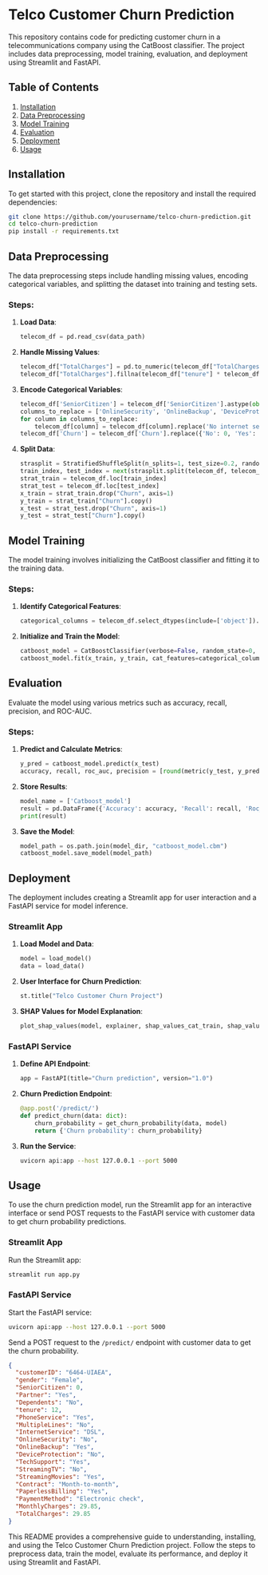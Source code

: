 # Telco Customer Churn Prediction

This repository contains code for predicting customer churn in a telecommunications company using the CatBoost classifier. The project includes data preprocessing, model training, evaluation, and deployment using Streamlit and FastAPI.

## Table of Contents

1. [Installation](#installation)
2. [Data Preprocessing](#data-preprocessing)
3. [Model Training](#model-training)
4. [Evaluation](#evaluation)
5. [Deployment](#deployment)
6. [Usage](#usage)

## Installation

To get started with this project, clone the repository and install the required dependencies:

```bash
git clone https://github.com/yourusername/telco-churn-prediction.git
cd telco-churn-prediction
pip install -r requirements.txt
```

## Data Preprocessing

The data preprocessing steps include handling missing values, encoding categorical variables, and splitting the dataset into training and testing sets.

### Steps:

1. **Load Data**:
   ```python
   telecom_df = pd.read_csv(data_path)
   ```

2. **Handle Missing Values**:
   ```python
   telecom_df["TotalCharges"] = pd.to_numeric(telecom_df["TotalCharges"], errors='coerce')
   telecom_df["TotalCharges"].fillna(telecom_df["tenure"] * telecom_df["MonthlyCharges"], inplace=True)
   ```

3. **Encode Categorical Variables**:
   ```python
   telecom_df['SeniorCitizen'] = telecom_df['SeniorCitizen'].astype(object)
   columns_to_replace = ['OnlineSecurity', 'OnlineBackup', 'DeviceProtection', 'TechSupport', 'StreamingTV', 'StreamingMovies']
   for column in columns_to_replace:
       telecom_df[column] = telecom_df[column].replace('No internet service', 'No')
   telecom_df['Churn'] = telecom_df['Churn'].replace({'No': 0, 'Yes': 1})
   ```

4. **Split Data**:
   ```python
   strasplit = StratifiedShuffleSplit(n_splits=1, test_size=0.2, random_state=42)
   train_index, test_index = next(strasplit.split(telecom_df, telecom_df['Churn']))
   strat_train = telecom_df.loc[train_index]
   strat_test = telecom_df.loc[test_index]
   x_train = strat_train.drop("Churn", axis=1)
   y_train = strat_train["Churn"].copy()
   x_test = strat_test.drop("Churn", axis=1)
   y_test = strat_test["Churn"].copy()
   ```

## Model Training

The model training involves initializing the CatBoost classifier and fitting it to the training data.

### Steps:

1. **Identify Categorical Features**:
   ```python
   categorical_columns = telecom_df.select_dtypes(include=['object']).columns.to_list()
   ```

2. **Initialize and Train the Model**:
   ```python
   catboost_model = CatBoostClassifier(verbose=False, random_state=0, scale_pos_weight=3)
   catboost_model.fit(x_train, y_train, cat_features=categorical_columns, eval_set=(x_test, y_test))
   ```

## Evaluation

Evaluate the model using various metrics such as accuracy, recall, precision, and ROC-AUC.

### Steps:

1. **Predict and Calculate Metrics**:
   ```python
   y_pred = catboost_model.predict(x_test)
   accuracy, recall, roc_auc, precision = [round(metric(y_test, y_pred), 4) for metric in [accuracy_score, recall_score, roc_auc_score, precision_score]]
   ```

2. **Store Results**:
   ```python
   model_name = ['Catboost_model']
   result = pd.DataFrame({'Accuracy': accuracy, 'Recall': recall, 'Roc_Auc': roc_auc, 'Precision': precision}, index=model_name)
   print(result)
   ```

3. **Save the Model**:
   ```python
   model_path = os.path.join(model_dir, "catboost_model.cbm")
   catboost_model.save_model(model_path)
   ```

## Deployment

The deployment includes creating a Streamlit app for user interaction and a FastAPI service for model inference.

### Streamlit App

1. **Load Model and Data**:
   ```python
   model = load_model()
   data = load_data()
   ```

2. **User Interface for Churn Prediction**:
   ```python
   st.title("Telco Customer Churn Project")
   ```

3. **SHAP Values for Model Explanation**:
   ```python
   plot_shap_values(model, explainer, shap_values_cat_train, shap_values_cat_test, customer_id, X_test, X_train)
   ```

### FastAPI Service

1. **Define API Endpoint**:
   ```python
   app = FastAPI(title="Churn prediction", version="1.0")
   ```

2. **Churn Prediction Endpoint**:
   ```python
   @app.post('/predict/')
   def predict_churn(data: dict):
       churn_probability = get_churn_probability(data, model)
       return {'Churn probability': churn_probability}
   ```

3. **Run the Service**:
   ```bash
   uvicorn api:app --host 127.0.0.1 --port 5000
   ```

## Usage

To use the churn prediction model, run the Streamlit app for an interactive interface or send POST requests to the FastAPI service with customer data to get churn probability predictions.

### Streamlit App

Run the Streamlit app:
```bash
streamlit run app.py
```

### FastAPI Service

Start the FastAPI service:
```bash
uvicorn api:app --host 127.0.0.1 --port 5000
```

Send a POST request to the `/predict/` endpoint with customer data to get the churn probability.

```json
{
  "customerID": "6464-UIAEA",
  "gender": "Female",
  "SeniorCitizen": 0,
  "Partner": "Yes",
  "Dependents": "No",
  "tenure": 12,
  "PhoneService": "Yes",
  "MultipleLines": "No",
  "InternetService": "DSL",
  "OnlineSecurity": "No",
  "OnlineBackup": "Yes",
  "DeviceProtection": "No",
  "TechSupport": "Yes",
  "StreamingTV": "No",
  "StreamingMovies": "Yes",
  "Contract": "Month-to-month",
  "PaperlessBilling": "Yes",
  "PaymentMethod": "Electronic check",
  "MonthlyCharges": 29.85,
  "TotalCharges": 29.85
}
```

This README provides a comprehensive guide to understanding, installing, and using the Telco Customer Churn Prediction project. Follow the steps to preprocess data, train the model, evaluate its performance, and deploy it using Streamlit and FastAPI.
